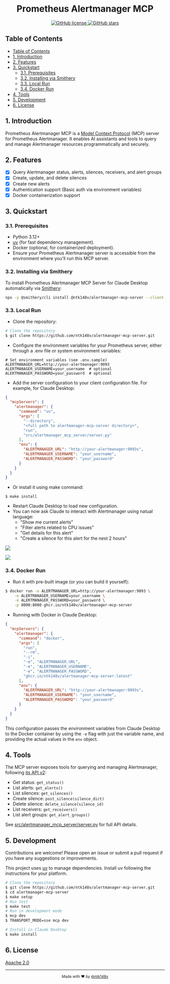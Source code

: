 <div align="center">
    <h1>Prometheus Alertmanager MCP</h1>
    <p>
        <a href="https://github.com/ntk148v/alertmanager-mcp-server/blob/master/LICENSE">
            <img alt="GitHub license" src="https://img.shields.io/github/license/ntk148v/alertmanager-mcp-server?style=for-the-badge">
        </a>
    <a href="https://github.com/ntk148v/alertmanager-mcp-server/stargazers">
        <img alt="GitHub stars" src="https://img.shields.io/github/stars/ntk148v/alertmanager-mcp-server?style=for-the-badge">
    </a>
</div>

## Table of Contents
- [Table of Contents](#table-of-contents)
- [1. Introduction](#1-introduction)
- [2. Features](#2-features)
- [3. Quickstart](#3-quickstart)
  - [3.1. Prerequisites](#31-prerequisites)
  - [3.2. Installing via Smithery](#32-installing-via-smithery)
  - [3.3. Local Run](#33-local-run)
  - [3.4. Docker Run](#34-docker-run)
- [4. Tools](#4-tools)
- [5. Development](#5-development)
- [6. License](#6-license)

## 1. Introduction

Prometheus Alertmanager MCP is a [Model Context Protocol](https://modelcontextprotocol.io/) (MCP) server for Prometheus Alertmanager. It enables AI assistants and tools to query and manage Alertmanager resources programmatically and securely.

## 2. Features

- [x] Query Alertmanager status, alerts, silences, receivers, and alert groups
- [x] Create, update, and delete silences
- [x] Create new alerts
- [x] Authentication support (Basic auth via environment variables)
- [x] Docker containerization support

## 3. Quickstart

### 3.1. Prerequisites

- Python 3.12+
- [uv](https://github.com/astral-sh/uv) (for fast dependency management).
- Docker (optional, for containerized deployment).
- Ensure your Prometheus Alertmanager server is accessible from the environment where you'll run this MCP server.

### 3.2. Installing via Smithery

To install Prometheus Alertmanager MCP Server for Claude Desktop automatically via [Smithery](https://smithery.ai/server/@ntk148v/alertmanager-mcp-server):

```bash
npx -y @smithery/cli install @ntk148v/alertmanager-mcp-server --client claude
```

### 3.3. Local Run

- Clone the repository:

```bash
# Clone the repository
$ git clone https://github.com/ntk148v/alertmanager-mcp-server.git
```

- Configure the environment variables for your Prometheus server, either through a .env file or system environment variables:

```shell
# Set environment variables (see .env.sample)
ALERTMANAGER_URL=http://your-alertmanager:9093
ALERTMANAGER_USERNAME=your_username  # optional
ALERTMANAGER_PASSWORD=your_password  # optional
```

- Add the server configuration to your client configuration file. For example, for Claude Desktop:

```json
{
  "mcpServers": {
    "alertmanager": {
      "command": "uv",
      "args": [
        "--directory",
        "<full path to alertmanager-mcp-server directory>",
        "run",
        "src/alertmanager_mcp_server/server.py"
      ],
      "env": {
        "ALERTMANAGER_URL": "http://your-alertmanager:9093s",
        "ALERTMANAGER_USERNAME": "your_username",
        "ALERTMANAGER_PASSWORD": "your_password"
      }
    }
  }
}
```

- Or install it using make command:

```shell
$ make install
```

- Restart Claude Desktop to load new configuration.
- You can now ask Claude to interact with Alertmanager using natual language:
  - "Show me current alerts"
  - "Filter alerts related to CPU issues"
  - "Get details for this alert"
  - "Create a silence for this alert for the next 2 hours"

![](./images/sample1.jpg)

![](./images/sample2.jpg)

### 3.4. Docker Run

- Run it with pre-built image (or you can build it yourself):

```bash
$ docker run -e ALERTMANAGER_URL=http://your-alertmanager:9093 \
    -e ALERTMANAGER_USERNAME=your_username \
    -e ALERTMANAGER_PASSWORD=your_password \
    -p 8000:8000 ghcr.io/ntk148v/alertmanager-mcp-server
```

- Running with Docker in Claude Desktop:

```json
{
  "mcpServers": {
    "alertmanager": {
      "command": "docker",
      "args": [
        "run",
        "--rm",
        "-i",
        "-e", "ALERTMANAGER_URL",
        "-e", "ALERTMANAGER_USERNAME",
        "-e", "ALERTMANAGER_PASSWORD",
        "ghcr.io/ntk148v/alertmanager-mcp-server:latest"
      ],
      "env": {
        "ALERTMANAGER_URL": "http://your-alertmanager:9093s",
        "ALERTMANAGER_USERNAME": "your_username",
        "ALERTMANAGER_PASSWORD": "your_password"
      }
    }
  }
}
```

This configuration passes the environment variables from Claude Desktop to the Docker container by using the `-e` flag with just the variable name, and providing the actual values in the `env` object.

## 4. Tools

The MCP server exposes tools for querying and managing Alertmanager, following [its API v2](https://github.com/prometheus/alertmanager/blob/main/api/v2/openapi.yaml):
- Get status: `get_status()`
- List alerts: `get_alerts()`
- List silences: `get_silences()`
- Create silence: `post_silence(silence_dict)`
- Delete silence: `delete_silence(silence_id)`
- List receivers: `get_receivers()`
- List alert groups: `get_alert_groups()`

See [src/alertmanager_mcp_server/server.py](src/alertmanager_mcp_server/server.py) for full API details.

## 5. Development

Contributions are welcome! Please open an issue or submit a pull request if you have any suggestions or improvements.

This project uses [uv](https://github.com/astral-sh/uv) to manage dependencies. Install uv following the instructions for your platform.

```bash
# Clone the repository
$ git clone https://github.com/ntk148v/alertmanager-mcp-server.git
$ cd alertmanager-mcp-server
$ make setup
# Run test
$ make test
# Run in development mode
$ mcp dev
$ TRANSPORT_MODE=sse mcp dev

# Install in Claude Desktop
$ make install
```

## 6. License

[Apache 2.0](LICENSE)

---

<div align="center">
    <sub>Made with ❤️ by <a href="https://github.com/ntk148v">@ntk148v</a></sub>
</div>
